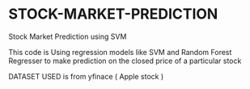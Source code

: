 # STOCK-MARKET-PREDICTION
Stock Market Prediction using SVM

This code is Using regression models like SVM and Random Forest Regresser to make prediction on the closed price of a particular stock 

DATASET USED is from yfinace ( Apple stock )

